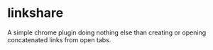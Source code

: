 # linkshare
A simple chrome plugin doing nothing else than creating or opening concatenated links from open tabs.
